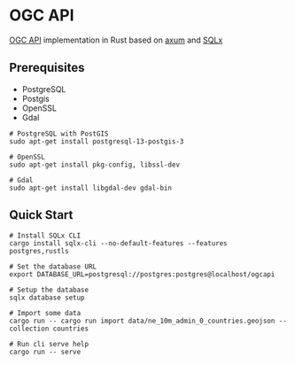 # OGC API

[OGC API](https://ogcapi.ogc.org/) implementation in Rust based on [axum](https://github.com/tokio-rs/axum) and [SQLx](https://github.com/launchbadge/sqlx)


## Prerequisites

- PostgreSQL
- Postgis
- OpenSSL
- Gdal

```
# PostgreSQL with PostGIS
sudo apt-get install postgresql-13-postgis-3

# OpenSSL
sudo apt-get install pkg-config, libssl-dev

# Gdal
sudo apt-get install libgdal-dev gdal-bin
```

## Quick Start

```
# Install SQLx CLI
cargo install sqlx-cli --no-default-features --features postgres,rustls

# Set the database URL
export DATABASE_URL=postgresql://postgres:postgres@localhost/ogcapi

# Setup the database
sqlx database setup

# Import some data
cargo run -- cargo run import data/ne_10m_admin_0_countries.geojson --collection countries

# Run cli serve help
cargo run -- serve
```